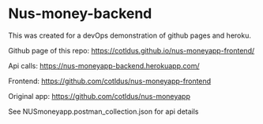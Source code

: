 # Nus-money-backend

This was created for a devOps demonstration of github pages and heroku.

Github page of this repo: https://cotldus.github.io/nus-moneyapp-frontend/

Api calls: https://nus-moneyapp-backend.herokuapp.com/

Frontend: https://github.com/cotldus/nus-moneyapp-frontend

Original app: https://github.com/cotldus/nus-moneyapp


See NUSmoneyapp.postman_collection.json for api details
